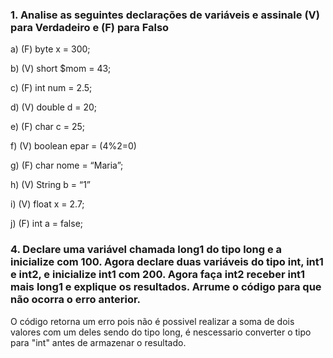 ### 1. Analise as seguintes declarações de variáveis e assinale (V) para Verdadeiro e (F) para Falso

a) (F) byte x = 300;

b) (V) short $mom = 43;

c) (F) int num = 2.5;

d) (V) double d = 20;

e) (F) char c = 25;

f) (V) boolean epar = (4%2=0)

g) (F) char nome = “Maria”;

h) (V) String b = “1”

i) (V) float x = 2.7;

j) (F) int a = false;

### 4. Declare uma variável chamada long1 do tipo long e a inicialize com 100. Agora declare duas variáveis do tipo int, int1 e int2, e inicialize int1 com 200. Agora faça int2 receber int1 mais long1 e explique os resultados. Arrume o código para que não ocorra o erro anterior.

O código retorna um erro pois não é possivel realizar a soma de dois valores com um deles sendo do tipo long, é nescessario converter o tipo para "int" antes de armazenar o resultado.